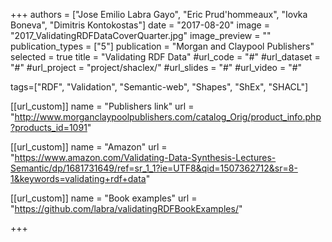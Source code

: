 +++
authors = ["Jose Emilio Labra Gayo", "Eric Prud'hommeaux", "Iovka Boneva", "Dimitris Kontokostas"]
date = "2017-08-20"
image = "2017_ValidatingRDFDataCoverQuarter.jpg"
image_preview = ""
publication_types = ["5"]
publication = "Morgan and Claypool Publishers"
selected = true
title = "Validating RDF Data"
#url_code = "#"
#url_dataset = "#"
#url_project = "project/shaclex/"
#url_slides = "#"
#url_video = "#"

tags=["RDF", "Validation", "Semantic-web", "Shapes", "ShEx", "SHACL"]

[[url_custom]]
name = "Publishers link"
url = "http://www.morganclaypoolpublishers.com/catalog_Orig/product_info.php?products_id=1091"

[[url_custom]]
name = "Amazon"
url = "https://www.amazon.com/Validating-Data-Synthesis-Lectures-Semantic/dp/1681731649/ref=sr_1_1?ie=UTF8&qid=1507362712&sr=8-1&keywords=validating+rdf+data"

[[url_custom]]
name = "Book examples"
url = "https://github.com/labra/validatingRDFBookExamples/"

+++

